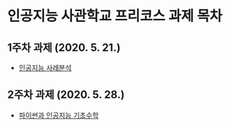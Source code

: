 # 인공지능 사관학교 프리코스 과제 목차

## 1주차 과제 (2020. 5. 21.)
  * [인공지능 사례분석](https://github.com/mnyang/mina/blob/master/Untitled0.ipynb)

## 2주차 과제 (2020. 5. 28.)
 * [파이썬과 인공지능 기초수학]()
